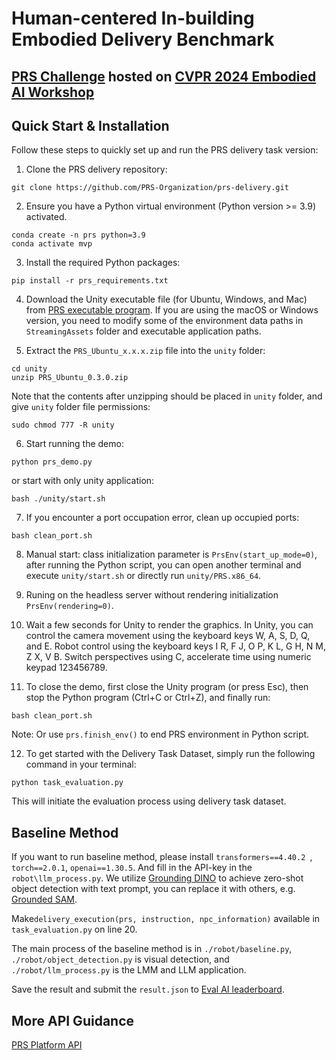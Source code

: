 [//]: # (# PRS-Test)
# Human-centered In-building Embodied Delivery Benchmark
## [PRS Challenge](https://prsorg.github.io/challenge) hosted on [CVPR 2024 Embodied AI Workshop](https://embodied-ai.org/)

## Quick Start & Installation

Follow these steps to quickly set up and run the PRS delivery task version:

1. Clone the PRS delivery repository:  
```
git clone https://github.com/PRS-Organization/prs-delivery.git
```  
2. Ensure you have a Python virtual environment (Python version >= 3.9) activated.

```
conda create -n prs python=3.9
conda activate mvp
```

3. Install the required Python packages:  
```
pip install -r prs_requirements.txt
```
4. Download the Unity executable file (for Ubuntu, Windows, and Mac) from [PRS executable program](https://docs.google.com/forms/d/e/1FAIpQLScrk25iSnnmOH8cj4eqD8lcALcj1Cx1bSiiTsw9q9DzvWnCig/viewform?usp=sf_link). If you are using the macOS or Windows version, you need to modify some of the environment data paths in ```StreamingAssets``` folder and executable application paths.

5. Extract the `PRS_Ubuntu_x.x.x.zip` file into the `unity` folder:  
```
cd unity
unzip PRS_Ubuntu_0.3.0.zip
```   
Note that the contents after unzipping should be placed in `unity` folder, and give `unity` folder file permissions:  
```
sudo chmod 777 -R unity
```
6. Start running the demo:  
```
python prs_demo.py
```     
or start with only unity application: 
``` 
bash ./unity/start.sh 
```
7. If you encounter a port occupation error, clean up occupied ports:  
```
bash clean_port.sh
```
8. Manual start: class initialization parameter is ```PrsEnv(start_up_mode=0)```, after running the Python script, you can open another terminal and execute ```unity/start.sh``` or directly run `unity/PRS.x86_64`.

9. Runing on the headless server without rendering initialization ```PrsEnv(rendering=0)```.

10. Wait a few seconds for Unity to render the graphics. In Unity, you can control the camera movement using the keyboard keys W, A, S, D, Q, and E. Robot control using the keyboard keys I R, F J, O P, K L, G H, N M, Z X, V B. Switch perspectives using C, accelerate time using numeric keypad 123456789.

11. To close the demo, first close the Unity program (or press Esc), then stop the Python program (Ctrl+C or Ctrl+Z), and finally run:  
 ```
bash clean_port.sh
 ```  
Note: Or use ```prs.finish_env()``` to end PRS environment in Python script.

12. To get started with the Delivery Task Dataset, simply run the following command in your terminal:

```
python task_evaluation.py
```
This will initiate the evaluation process using delivery task dataset.

## Baseline Method

If you want to run baseline method, please install ```transformers==4.40.2 ```, ```torch==2.0.1```, ```openai==1.30.5```. And fill in the API-key in the ```robot\llm_process.py```.
We utilize [Grounding DINO](https://github.com/IDEA-Research/GroundingDINO) to achieve zero-shot object detection with text prompt, you can replace it with others, e.g. [Grounded SAM](https://github.com/IDEA-Research/Grounded-Segment-Anything).

Make```delivery_execution(prs, instruction, npc_information)``` available in ```task_evaluation.py``` on line 20.

The main process of the baseline method is in ```./robot/baseline.py```, ```./robot/object_detection.py``` is visual detection, and ```./robot/llm_process.py``` is the LMM and LLM application. 

Save the result and submit the ```result.json``` to [Eval AI leaderboard](https://eval.ai/web/challenges/challenge-page/2313/overview).

## More API Guidance
[PRS Platform API](document/api.md)



[//]: # (input your API key for LLM service)

[//]: # (download vision model for object detect)

[//]: # (python task evaluation py)

[//]: # (save the result &#40;save=1&#41;)

[//]: # (submit the json to Eval AI leaderboard)

[//]: # (cite us contact us project homepage)

[//]: # (long term leaderboard for delivery)
